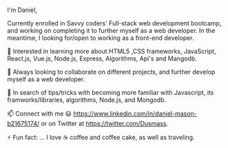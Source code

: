 I'm Daniel,

 Currently enrolled in Savvy coders' Full-stack web development bootcamp, and working on completing it to further myself as a web developer. In the meantime, I looking for/open to working as a front-end developer.
 
 🌱 Interested in learning more about HTML5 ,CSS frameworks, JavaScript, React.js, Vue.js, Node.js, Express, Algorithms, Api's and Mangodb.
 
 👯 Always looking to collaborate on different projects, and further develop myself as a web developer.
 
 🤔 In search of tips/tricks with becoming more familiar with Javascript, its framworks/libraries, algorithms, Node.js, and Mongodb.
 
 📫 Connect with me 😃 https://www.linkedin.com/in/daniel-mason-b21675174/ or on Twitter at https://twitter.com/Dusmass.
 
 ⚡ Fun fact: ... I love ☕ coffee and coffee cake, as well as traveling.
